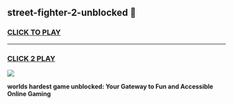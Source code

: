 
## street-fighter-2-unblocked 👋
<h3>
<a href="https://premium.freeplayer.one?title=street-fighter-2-unblocked&ref=14F">CLICK TO PLAY</a></h3>
<hr>

<h3>
<a href="https://premium.freeplayer.one?title=street-fighter-2-unblocked&ref=14F">CLICK 2 PLAY</a>
  
</h3>

<a href="https://premium.freeplayer.one?title=street-fighter-2-unblocked&ref=12F/"><img src="https://clearcache.store/games.png"></a>


**worlds hardest game unblocked: Your Gateway to Fun and Accessible Online Gaming**
